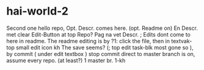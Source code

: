 # hai-world-2
Second one hello repo, Opt. Descr. comes here. (opt. Readme on)
En Descr. met clear Edit-Button at top Repo? Pag na vet Descr. ; Edits dont come to here in readme.
The readme editing is by ?1: click the file, then in textvak-top small edit icon
kh
The save seems? (; top edit task-blk most gone so ),
  by commit ( under edit textbox ) 
stop
commit direct to master branch is on, assume every repo. (at least?) 1 master br.
 1-kh
